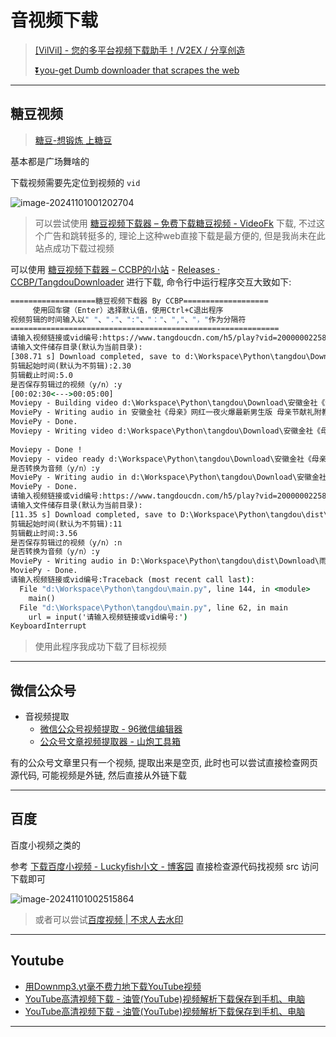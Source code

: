 # 音视频下载

> [[VilVil] - 您的多平台视频下载助手！/V2EX / 分享创造](https://www.v2ex.com/t/1102705#reply0)
>
> [⏬you-get Dumb downloader that scrapes the web](https://github.com/soimort/you-get?tab=readme-ov-file#supported-sites)

---

## 糖豆视频

> [糖豆-想锻炼 上糖豆](https://m.tangdou.com/)

基本都是广场舞啥的

下载视频需要先定位到视频的 `vid`

![image-20241101001202704](http://cdn.ayusummer233.top/DailyNotes/202411010012978.png)

> 可以尝试使用 [糖豆视频下载器 – 免费下载糖豆视频 - VideoFk](https://www.videofk.com/zh-cn/tangdou-video-download/search?url=https%3A%2F%2Fshare.tangdou.com%2Fh5%2Fplay%3Fvid%3D20000007029626&select=tangdou) 下载, 不过这个广告和跳转挺多的, 理论上这种web直接下载是最方便的, 但是我尚未在此站点成功下载过视频

可以使用  [糖豆视频下载器 – CCBP的小站](https://www.amrzs.net/2022/05/10/tangdou_downloader/) - [Releases · CCBP/TangdouDownloader](https://github.com/CCBP/TangdouDownloader/releases)  进行下载, 命令行中运行程序交互大致如下:

```cmd
===================糖豆视频下载器 By CCBP===================
     使用回车键（Enter）选择默认值，使用Ctrl+C退出程序
视频剪辑的时间输入以" "、"."、":"、"："、","、"，"作为分隔符
============================================================
请输入视频链接或vid编号:https://www.tangdoucdn.com/h5/play?vid=20000002258422&utm_campaign=client_share&utm_source=tangdou_android&utm_medium=wx_chat&utm_type=0&share_uid=#1652176249257
请输入文件储存目录(默认为当前目录):
[308.71 s] Download completed, save to d:\Workspace\Python\tangdou\Download\安徽金社《母亲》网红一夜火爆最新男生版 母亲节献礼附教学.mp4 
剪辑起始时间(默认为不剪辑):2.30
剪辑截止时间:5.0
是否保存剪辑过的视频（y/n）:y
[00:02:30<--->00:05:00]
Moviepy - Building video d:\Workspace\Python\tangdou\Download\安徽金社《母亲》网红一夜火爆最新男生版 母亲节献礼附教学_edited.mp4.
MoviePy - Writing audio in 安徽金社《母亲》网红一夜火爆最新男生版 母亲节献礼附教学_editedTEMP_MPY_wvf_snd.mp3
MoviePy - Done.
Moviepy - Writing video d:\Workspace\Python\tangdou\Download\安徽金社《母亲》网红一夜火爆最新男生版 母亲节献礼附教学_edited.mp4
 
Moviepy - Done !
Moviepy - video ready d:\Workspace\Python\tangdou\Download\安徽金社《母亲》网红一夜火爆最新男生版 母亲节献礼附教学_edited.mp4
是否转换为音频（y/n）:y
MoviePy - Writing audio in d:\Workspace\Python\tangdou\Download\安徽金社《母亲》网红一夜火爆最新男生版 母亲节献礼附教学.mp3
MoviePy - Done.
请输入视频链接或vid编号:https://www.tangdoucdn.com/h5/play?vid=20000002258422&utm_campaign=client_share&utm_source=tangdou_android&utm_medium=wx_chat&utm_type=0&share_uid=#1652176249257
请输入文件储存目录(默认为当前目录):
[11.35 s] Download completed, save to D:\Workspace\Python\tangdou\dist\Download\雨凡《疯疯疯》64步弹跳附分解.mp4
剪辑起始时间(默认为不剪辑):11
剪辑截止时间:3.56
是否保存剪辑过的视频（y/n）:n
是否转换为音频（y/n）:y
MoviePy - Writing audio in D:\Workspace\Python\tangdou\dist\Download\雨凡《疯疯疯》64步弹跳附分解.mp3
MoviePy - Done.
请输入视频链接或vid编号:Traceback (most recent call last):
  File "d:\Workspace\Python\tangdou\main.py", line 144, in <module>
    main()
  File "d:\Workspace\Python\tangdou\main.py", line 62, in main
    url = input('请输入视频链接或vid编号:')
KeyboardInterrupt
```

> 使用此程序我成功下载了目标视频

---

## 微信公众号

- 音视频提取
  - [微信公众号视频提取 - 96微信编辑器](https://bj.96weixin.com/tools/wechat_video)
  - [公众号文章视频提取器 - 山炮工具箱](https://tool.wpjam.com/mp_video)

有的公众号文章里只有一个视频, 提取出来是空页, 此时也可以尝试直接检查网页源代码, 可能视频是外链, 然后直接从外链下载

---

## 百度

百度小视频之类的

参考 [下载百度小视频 - Luckyfish小文 - 博客园](https://www.cnblogs.com/Craft001wen/p/18221639) 直接检查源代码找视频 src 访问下载即可

![image-20241101002515864](http://cdn.ayusummer233.top/DailyNotes/202411010025969.png)

> 或者可以尝试[百度视频 | 不求人去水印](https://parse.bqrdh.com/sites/baidu)

---

## Youtube

- [用Downmp3.yt毫不费力地下载YouTube视频](https://downmp3.yt/zhq9/youtube-video-downloader)
- [YouTube高清视频下载 - 油管(YouTube)视频解析下载保存到手机、电脑](https://tubedown.cn/youtube)
- [YouTube高清视频下载 - 油管(YouTube)视频解析下载保存到手机、电脑](https://youtube.iiilab.com/)

---

